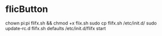 # flicButton

chown pi:pi flifx.sh && chmod +x flix.sh
sudo cp flifx.sh /etc/init.d/
sudo update-rc.d flifx.sh defaults
/etc/init.d/flifx start
